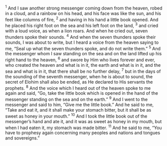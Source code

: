 <sup>1</sup> And I saw another strong messenger coming down from the heaven, robed in a cloud, and a rainbow on his head, and his face was like the sun, and his feet like columns of fire,
<sup>2</sup> and having in his hand a little book opened. And he placed his right foot on the sea and his left foot on the land,
<sup>3</sup> and cried with a loud voice, as when a lion roars. And when he cried out, seven thunders spoke their sounds.
<sup>4</sup> And when the seven thunders spoke their sounds, I was about to write, but I heard a voice from the heaven saying to me, “Seal up what the seven thunders spoke, and do not write them.”
<sup>5</sup> And the messenger whom I saw standing on the sea and on the land lifted up his right hand to the heaven,
<sup>6</sup> and swore by Him who lives forever and ever, who created the heaven and what is in it, the earth and what is in it, and the sea and what is in it, that there shall be no further delay,
<sup>7</sup> but in the days of the sounding of the seventh messenger, when he is about to sound, the secret of Elohim shall also be ended, as He declared to His servants the prophets.
<sup>8</sup> And the voice which I heard out of the heaven spoke to me again and said, “Go, take the little book which is opened in the hand of the messenger standing on the sea and on the earth.”
<sup>9</sup> And I went to the messenger and said to him, “Give me the little book.” And he said to me, “Take and eat it, and it shall make your stomach bitter, but it shall be as sweet as honey in your mouth.”
<sup>10</sup> And I took the little book out of the messenger’s hand and ate it, and it was as sweet as honey in my mouth, but when I had eaten it, my stomach was made bitter.
<sup>11</sup> And he said to me, “You have to prophesy again concerning many peoples and nations and tongues and sovereigns.”
